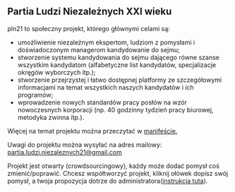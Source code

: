 ## Partia Ludzi Niezależnych XXI wieku
pln21 to społeczny projekt, którego głównymi celami są:

- umożliwienie niezależnym ekspertom, ludziom z pomysłami i doświadoczonym managerom kandydowanie do sejmu;
- stworzenie systemu kandydowania do sejmu dającego równe szanse wszystkim kandydatom (alfabetyczne list kandydatów, specjalizacje okręgów wyborczych itp.);
- stworzenie przejrzystej i łatwo dostępnej platformy ze szczegółowymi informacjami
 na temat wszystkich naszych kandydatów i ich programów;
- wprowadzenie nowych standardów pracy posłów na wzór nowoczesnych korporacji (np. 40 godzinny tydzień pracy biurowej, metodyka zwinna itp.).

Więcej na temat projektu można przeczytać w [manifeście.](https://github.com/PartiaLudziNiezaleznych21/PLN21/blob/master/Manifest.md)

Uwagi do projektu można wysyłać na adres mailowy: partia.ludzi.niezaleznych21@gmail.com

Projekt jest otwarty (crowdsourcingowy), każdy może dodać pomysł coś zmienić/poprawić. Chcesz współtworzyć projekt, kliknij ołówek dopisz swój pomysł, a twoja propozycja dotrze do administratora([instrukcja tuta](https://github.com/PartiaLudziNiezaleznych21/PLN21/blob/master/JakEdytowacPliki.md)).
